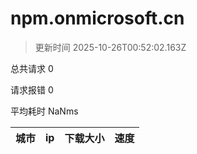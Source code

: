 
  # npm.onmicrosoft.cn

  > 更新时间 2025-10-26T00:52:02.163Z
  
  总共请求 0

  请求报错 0

  平均耗时 NaNms

|城市|ip|下载大小|速度|
|-----|----------|---|---|

  
